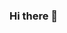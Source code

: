 ### Hi there 👋

<!--
**Astridp85/Astridp85** ✨ ✨ Soy estudiante de front-end Developer en Laboratoria, descubriendo una verdadera pasión por el código.

- 🔭 Estoy trabajando en ampliar mis conocimientos y en la búsqueda de la optimización de mi código.
- 🌱 Actualmente aprendiendo todo referente a React.JS.
- 👯 Buscando poder colaborar en algún proyecto que amplie mis conocimientos, pero además pueda contribuir con el ambiente o la sociedad... Si algo tienes en mente yo soy la persona
- 🤔 I’m looking for help with ...
- 💬 Sobre mi te puedo decir que además de gutarme el código, me gusta mucho el mundo culinario, me encanta cocinar y retarme a elaborar distintas recetas 
- 📫 Para localizarme puedes acceder a mi perfil de linkedin: www.linkedin.com/in/astridpinero, así me puedes conocer a nivel profesional
